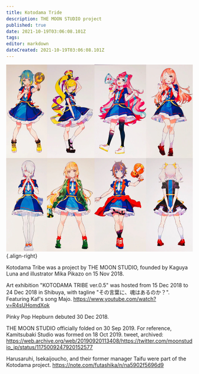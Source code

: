```yaml
---
title: Kotodama Tride
description: THE MOON STUDIO project
published: true
date: 2021-10-19T03:06:08.101Z
tags: 
editor: markdown
dateCreated: 2021-10-19T03:06:08.101Z
---
```


![kotodama_tribe.webp](/kotodama_tribe.webp){.align-right}

Kotodama Tribe was a project by THE MOON STUDIO, founded by Kaguya Luna and illustrator Mika Pikazo on 15 Nov 2018.

Art exhibition "KOTODAMA TRIBE ver.0.5" was hosted from 15 Dec 2018 to 24 Dec 2018 in Shibuya, with tagline "その言葉に、魂はあるのか？". Featuring Kaf's song Majo.
https://www.youtube.com/watch?v=R4sUHomdXok

Pinky Pop Hepburn debuted 30 Dec 2018.

THE MOON STUDIO officially folded on 30 Sep 2019. For reference, Kamitsubaki Studio was formed on 18 Oct 2019.
tweet, archived: https://web.archive.org/web/20190920113408/https://twitter.com/moonstudio_jp/status/1175009247920152577

Harusaruhi, Isekaijoucho, and their former manager Taifu were part of the Kotodama project.
https://note.com/futashika/n/na5902f5696d9